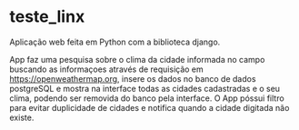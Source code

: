 # teste_linx

Aplicação web feita em Python com a biblioteca django.

App faz uma pesquisa sobre o clima da cidade informada no campo buscando as informaçoes através de requisição
em https://openweathermap.org, insere os dados no banco de dados postgreSQL e mostra na interface 
todas as cidades cadastradas e o seu clima, podendo ser removida do banco pela interface.
O App póssui filtro para evitar duplicidade de cidades e notifica quando a cidade digitada não existe.
